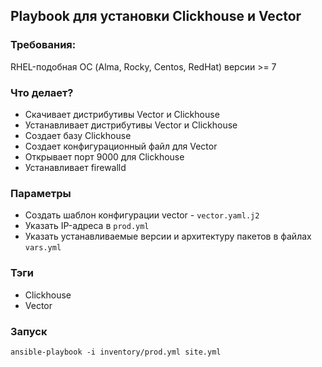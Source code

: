 ## Playbook для установки Clickhouse и Vector

### Требования:
RHEL-подобная ОС (Alma, Rocky, Centos, RedHat) версии >= 7

### Что делает?
* Скачивает дистрибутивы Vector и Clickhouse
* Устанавливает дистрибутивы Vector и Clickhouse
* Создает базу Clickhouse
* Создает конфигурационный файл для Vector
* Открывает порт 9000 для Clickhouse
* Устанавливает firewalld

### Параметры
* Создать шаблон конфигурации vector - `vector.yaml.j2`
* Указать IP-адреса в `prod.yml`
* Указать устанавливаемые версии и архитектуру пакетов в файлах `vars.yml`

### Тэги
* Clickhouse
* Vector

### Запуск
`ansible-playbook -i inventory/prod.yml site.yml`
